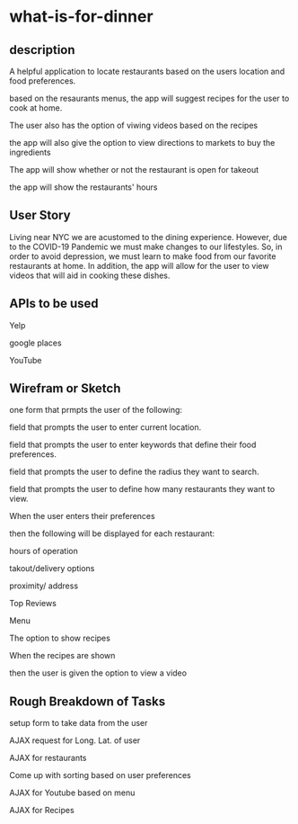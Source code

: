 # what-is-for-dinner
## description
A helpful application to locate restaurants based on the users location and food preferences.

based on the resaurants menus, the app will suggest recipes for the user to cook at home.

The user also has the option of viwing videos based on the recipes

the app will also give the option to view directions to markets to buy the ingredients

The app will show whether or not the restaurant is open for takeout

the app will show the restaurants' hours


## User Story
Living near NYC we are acustomed to the dining experience. However, due to the COVID-19 Pandemic we must make changes to our lifestyles. So, in order to avoid depression, we must learn to make food from our favorite restaurants at home. In addition, the app will allow for the user to view videos that will aid in cooking these dishes.

## APIs to be used
Yelp

google places

YouTube


## Wirefram or Sketch
one form that prmpts the user of the following:

field that prompts the user to enter current location.

field that prompts the user to enter keywords that define their food preferences.

field that prompts the user to define the radius they want to search.

field that prompts the user to define how many restaurants they want to view.


When the user enters their preferences


then the following will be displayed for each restaurant:

hours of operation

takout/delivery options

proximity/ address

Top Reviews

Menu

The option to show recipes



When the recipes are shown

then the user is given the option to view a video


## Rough Breakdown of Tasks
setup form to take data from the user

AJAX request for Long. Lat. of user

AJAX for restaurants

Come up with sorting based on user preferences

AJAX for Youtube based on menu

AJAX for Recipes